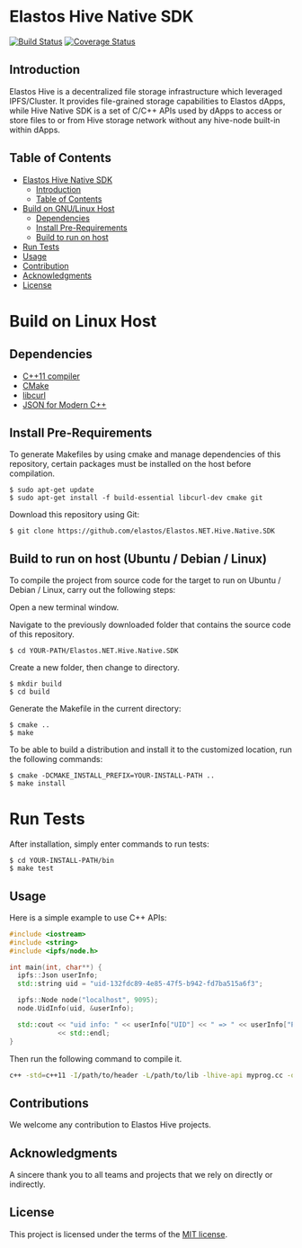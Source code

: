 # Elastos Hive Native SDK

[![Build Status](https://camo.githubusercontent.com/0950ada27e9e49dd28bd1083f3ce1c4acffa983a/68747470733a2f2f6170692e7472617669732d63692e6f72672f766173696c642f6370702d697066732d6170692e7376673f6272616e63683d6d6173746572)](https://travis-ci.org/elastos/Elastos.NET.Hive.Native.SDK)
[![Coverage Status](https://camo.githubusercontent.com/952ba40079aafb7f388c94988b5d7df29a8a8692/68747470733a2f2f636f766572616c6c732e696f2f7265706f732f6769746875622f766173696c642f6370702d697066732d6170692f62616467652e7376673f6272616e63683d6d6173746572)](https://coveralls.io/github/elastos/Elastos.NET.Hive.Native.SDK?branch=master)

## Introduction

Elastos Hive is a decentralized file storage infrastructure which leveraged IPFS/Cluster. It provides file-grained storage capabilities to Elastos dApps, while Hive Native SDK is a set of C/C++ APIs used by dApps to access or store files to or from Hive storage network without any hive-node built-in within dApps.

## Table of Contents

- [Elastos Hive Native SDK](#elastos-hive-native-sdk)
  - [Introduction](#introduction)
  - [Table of Contents](#table-of-contents)
- [Build on GNU/Linux Host](#build-on-linux-host)
  - [Dependencies](#dependencies)
  - [Install Pre-Requirements](#install-pre-requirement)
  - [Build to run on host](#build-to-run-on-host)
- [Run Tests](#run-tests)
- [Usage](#usage)
- [Contribution](#contribution)
- [Acknowledgments](#acknowledgments)
- [License](#license)

# Build on Linux Host

## Dependencies

- [C++11 compiler](https://github.com/nlohmann/json#supported-compilers)
- [CMake](http://cmake.org)
- [libcurl](https://curl.haxx.se/libcurl)
- [JSON for Modern C++](https://github.com/nlohmann/json)

## Install Pre-Requirements

To generate Makefiles by using cmake and manage dependencies of this repository, certain packages must be installed on the host before compilation.

```shell
$ sudo apt-get update
$ sudo apt-get install -f build-essential libcurl-dev cmake git
```

Download this repository using Git:

```shell
$ git clone https://github.com/elastos/Elastos.NET.Hive.Native.SDK
```

## Build to run on host (Ubuntu / Debian / Linux)

To compile the project from source code for the target to run on Ubuntu / Debian / Linux, carry out the following steps:

Open a new terminal window.

Navigate to the previously downloaded folder that contains the source code of this repository.

```shell
$ cd YOUR-PATH/Elastos.NET.Hive.Native.SDK
```

Create a new folder, then change to directory.

```shell
$ mkdir build
$ cd build
```

Generate the Makefile in the current directory:

```shell
$ cmake ..
$ make
```

To be able to build a distribution and install it to the customized location, run the following commands:

```shell
$ cmake -DCMAKE_INSTALL_PREFIX=YOUR-INSTALL-PATH ..
$ make install
```
# Run Tests

After installation, simply enter commands to run tests:

```shell
$ cd YOUR-INSTALL-PATH/bin
$ make test
```

## Usage

Here is a simple example to use C++ APIs:

```c++
#include <iostream>
#include <string>
#include <ipfs/node.h>

int main(int, char**) {
  ipfs::Json userInfo;
  std::string uid = "uid-132fdc89-4e85-47f5-b942-fd7ba515a6f3";

  ipfs::Node node("localhost", 9095);
  node.UidInfo(uid, &userInfo);

  std::cout << "uid info: " << userInfo["UID"] << " => " << userInfo["PeerID"]
            << std::endl;
}
```

Then run the following command to compile it.

```sh
c++ -std=c++11 -I/path/to/header -L/path/to/lib -lhive-api myprog.cc -o myprog
```

## Contributions

We welcome any contribution to Elastos Hive projects.

## Acknowledgments
A sincere thank you to all teams and projects that we rely on directly or indirectly.

## License
This project is licensed under the terms of the [MIT license](https://github.com/elastos/Elastos.NET.Hive.Native.SDK/blob/dev-master/LICENSE.MIT).
